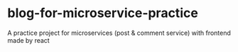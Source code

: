 # blog-for-microservice-practice
A practice project for microservices (post &amp; comment service) with frontend made by react
